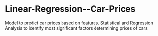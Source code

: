 # Linear-Regression--Car-Prices
Model to predict car prices based on features. 
Statistical and Regression Analysis to identify most significant factors determining prices of cars
